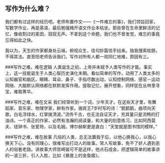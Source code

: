 ## 写作为什么难？

我们都有过这样的经历吧。老师布置作文——《一件难忘的事》，我们领旨回家，写数学作业，再是英语，最后勉强摊开语文作业本枯坐。那些曾在生命里鲜活的记忆，像收割过的麦田，寂寂无声。不拿到这个命题，我们也不曾发觉，难忘的事竟忘得如此之快。
   
我以为，天生的作家都身处云端，俯视众生，佳句妙篇信手拈来。独我搜索枯肠，不得其法。直至阳老师告诉我们，写作对所有人都一视同仁地难，原因有三。
   
###写作之难，难在逻辑
人类诞生之初，上帝并未赋予人类写作的才能。事实上，这一技能诞生于人类心智历史演化末期。看似简单的写作，动用了人类太多的认知器官和脑区。眼睛、耳朵、鼻子、手指尽数出动，认知控制网络、感官－运动网络、大脑默认网络都在默默发挥作用。提取记忆，展开想象，同样犹在丛林里寻宝，难取菁华。

###写作之难，难在文采
我们经常听到一个词，少年天才。在这些天才里，有舞蹈家、音乐家、物理学家，鲜有作家。骆宾王7岁时写的诗：“鹅鹅鹅，曲项向天歌。白毛浮绿水，红掌拨清波。”流传千古，也无法自证天才，充其量只是流畅的打油诗。一个真正的作家，必然有浩瀚的阅读量，和大量的刻意练习，比如阿西莫夫、钱钟书、张爱玲，以及毛姆。博尔赫斯更是直白：“天堂就是图书馆的模样。”

###写作之难，难在故事
凡俗的人类，总无法置我于后，以他心换我心，以我心换天下心。没有同理心，很难写出打动人的故事。常人写故事，免不了好人遇到恶人的俗套老路。讲故事大师宫崎骏可不是这样，他点石成金，把逻辑简单的故事讲的一波三折，引人入胜，比如《悬崖上的金鱼姬》。

